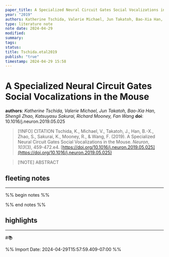```yaml
---
paper_title: A Specialized Neural Circuit Gates Social Vocalizations in the Mouse
year: "2019"
authors: Katherine Tschida, Valerie Michael, Jun Takatoh, Bao-Xia Han, Shengli Zhao, Katsuyasu Sakurai, Richard Mooney, Fan Wang
type: literature note
note date: 2024-04-29
modified: 
summary: 
tags: 
status: 
title: Tschida.etal2019
publish: "true"
timestamp: 2024-04-29 15:58
---
```

# A Specialized Neural Circuit Gates Social Vocalizations in the Mouse
**authors**: *Katherine Tschida, Valerie Michael, Jun Takatoh, Bao-Xia Han, Shengli Zhao, Katsuyasu Sakurai, Richard Mooney, Fan Wang*
**doi**: 10.1016/j.neuron.2019.05.025

> [!INFO] CITATION
> Tschida, K., Michael, V., Takatoh, J., Han, B.-X., Zhao, S., Sakurai, K., Mooney, R., & Wang, F. (2019). A Specialized Neural Circuit Gates Social Vocalizations in the Mouse. _Neuron_, _103_(3), 459-472.e4. [https://doi.org/10.1016/j.neuron.2019.05.025](https://doi.org/10.1016/j.neuron.2019.05.025)

> [!NOTE] ABSTRACT
> 
> 

## fleeting notes
---
%% begin notes %% 


%% end notes %% 
## highlights
---
#📚 

%% Import Date: 2024-04-29T15:57:59.409-07:00 %%
